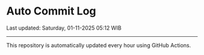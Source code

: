# Auto Commit Log

Last updated: Saturday, 01-11-2025 05:12 WIB

---

This repository is automatically updated every hour using GitHub Actions.

